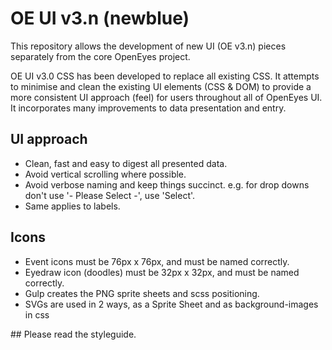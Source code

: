 # OE UI v3.n (newblue)

This repository allows the development of new UI (OE v3.n) pieces separately from the core OpenEyes project.

OE UI v3.0 CSS has been developed to replace all existing CSS. It attempts to minimise and clean the existing UI elements (CSS & DOM) to provide a more consistent UI approach (feel) for users throughout all of OpenEyes UI. It incorporates many improvements to data presentation and entry. 

## UI approach

* Clean, fast and easy to digest all presented data. 
* Avoid vertical scrolling where possible.
* Avoid verbose naming and keep things succinct. e.g. for drop downs don't use '- Please Select -', use 'Select'. 
* Same applies to labels.


## Icons

* Event icons must be 76px x 76px, and must be named correctly. 
* Eyedraw icon (doodles) must be 32px x 32px, and must be named correctly.
* Gulp creates the PNG sprite sheets and scss positioning.
* SVGs are used in 2 ways, as a Sprite Sheet and as background-images in css


## Please read the styleguide.
